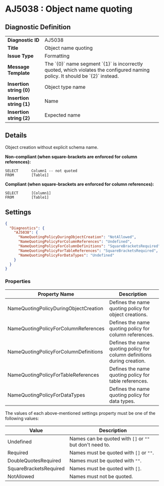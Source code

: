 # AJ5038 : Object name quoting

## Diagnostic Definition

<table>
  <tr>
    <td class="header"><b>Diagnostic ID</b></td>
    <td>AJ5038</td>
  </tr>
  <tr>
    <td class="header"><b>Title</b></td>
    <td>Object name quoting</td>
  </tr>
  <tr>
    <td class="header"><b>Issue Type</b></td>
    <td>Formatting</td>
  </tr>
  <tr>
    <td class="header"><b>Message Template</b></td>
    <td>The `{0}` name segment `{1}` is incorrectly quoted, which violates the configured naming policy. It should be `{2}` instead.</td>
  </tr>
    <tr>
    <td class="header"><b>Insertion string {0}</b></td>
    <td>Object type name</td>
  </tr>
  <tr>
    <td class="header"><b>Insertion string {1}</b></td>
    <td>Name</td>
  </tr>
  <tr>
    <td class="header"><b>Insertion string {2}</b></td>
    <td>Expected name</td>
  </tr>

</table>

## Details

Object creation without explicit schema name.

**Non-compliant (when square-brackets are enforced for column references):**

```tsql
SELECT      Column1 -- not quoted
FROM        [Table1]
```

**Compliant (when square-brackets are enforced for column references):**

```tsql
SELECT      [Column1]
FROM        [Table1]
```


## Settings

```json
{
  "Diagnostics": {
    "AJ5038": {
      "NameQuotingPolicyDuringObjectCreation": "NotAllowed",
      "NameQuotingPolicyForColumnReferences": "Undefined",
      "NameQuotingPolicyForColumnDefinitions": "SquareBracketsRequired",
      "NameQuotingPolicyForTableReferences": "SquareBracketsRequired",
      "NameQuotingPolicyForDataTypes": "Undefined"
    }
  }
}
```


### Properties

| Property Name                         | Description                                                             |
|---------------------------------------|-------------------------------------------------------------------------|
| NameQuotingPolicyDuringObjectCreation | Defines the name quoting policy for object creations.                   |
| NameQuotingPolicyForColumnReferences  | Defines the name quoting policy for column references.                  |
| NameQuotingPolicyForColumnDefinitions | Defines the name quoting policy for column definitions during creation. |
| NameQuotingPolicyForTableReferences   | Defines the name quoting policy for table references.                   |
| NameQuotingPolicyForDataTypes         | Defines the name quoting policy for data types.                         |


The values of each above-mentioned settings property must be one of the following values:

| Value                  | Description                                              |
|------------------------|----------------------------------------------------------|
| Undefined              | Names can be quoted with `[]` or `""` but don't need to. |
| Required               | Names must be quoted with `[]` or `""`.                  |
| DoubleQuotesRequired   | Names must be quoted with `""`.                          |
| SquareBracketsRequired | Names must be quoted with `[]`.                          |
| NotAllowed             | Names must not be quoted.                                |



